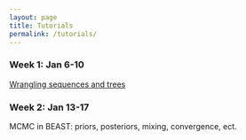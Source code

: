 ```yaml
---
layout: page
title: Tutorials
permalink: /tutorials/
---
```


### Week 1: Jan 6-10
[Wrangling sequences and trees][week-1] <br>

[week-1]: <{{site.baseurl}}/tutorials/week_1/>

### Week 2: Jan 13-17
MCMC in BEAST: priors, posteriors, mixing, convergence, ect. <br> 